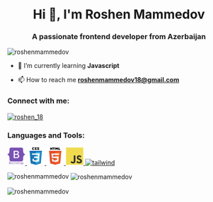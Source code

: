 <h1 align="center">Hi 👋, I'm Roshen Mammedov</h1>
<h3 align="center">A passionate frontend developer from Azerbaijan</h3>

<p align="left"> <img src="https://komarev.com/ghpvc/?username=roshenmammedov&label=Profile%20views&color=0e75b6&style=flat" alt="roshenmammedov" /> </p>

- 🌱 I’m currently learning **Javascript**

- 📫 How to reach me **roshenmammedov18@gmail.com**

<h3 align="left">Connect with me:</h3>
<p align="left">
<a href="https://twitter.com/roshen_18" target="blank"><img align="center" src="https://raw.githubusercontent.com/rahuldkjain/github-profile-readme-generator/master/src/images/icons/Social/twitter.svg" alt="roshen_18" height="30" width="40" /></a>
</p>

<h3 align="left">Languages and Tools:</h3>
<p align="left"> <a href="https://getbootstrap.com" target="_blank" rel="noreferrer"> <img src="https://raw.githubusercontent.com/devicons/devicon/master/icons/bootstrap/bootstrap-plain-wordmark.svg" alt="bootstrap" width="40" height="40"/> </a> <a href="https://www.w3schools.com/css/" target="_blank" rel="noreferrer"> <img src="https://raw.githubusercontent.com/devicons/devicon/master/icons/css3/css3-original-wordmark.svg" alt="css3" width="40" height="40"/> </a> <a href="https://www.w3.org/html/" target="_blank" rel="noreferrer"> <img src="https://raw.githubusercontent.com/devicons/devicon/master/icons/html5/html5-original-wordmark.svg" alt="html5" width="40" height="40"/> </a> <a href="https://developer.mozilla.org/en-US/docs/Web/JavaScript" target="_blank" rel="noreferrer"> <img src="https://raw.githubusercontent.com/devicons/devicon/master/icons/javascript/javascript-original.svg" alt="javascript" width="40" height="40"/> </a> <a href="https://tailwindcss.com/" target="_blank" rel="noreferrer"> <img src="https://www.vectorlogo.zone/logos/tailwindcss/tailwindcss-icon.svg" alt="tailwind" width="40" height="40"/> </a> </p>

<p><img align="left" src="https://github-readme-stats.vercel.app/api/top-langs?username=roshenmammedov&show_icons=true&locale=en&layout=compact" alt="roshenmammedov" /></p>

<p>&nbsp;<img align="center" src="https://github-readme-stats.vercel.app/api?username=roshenmammedov&show_icons=true&locale=en" alt="roshenmammedov" /></p>

<p><img align="center" src="https://github-readme-streak-stats.herokuapp.com/?user=roshenmammedov&" alt="roshenmammedov" /></p>
